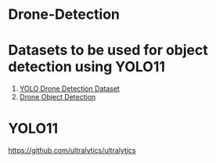 # Drone-Detection

# Datasets to be used for object detection using YOLO11

1. [YOLO Drone Detection Dataset](https://www.kaggle.com/datasets/muki2003/yolo-drone-detection-dataset)
2. [Drone Object Detection](https://www.kaggle.com/datasets/sshikamaru/drone-yolo-detection)

# YOLO11

https://github.com/ultralytics/ultralytics
